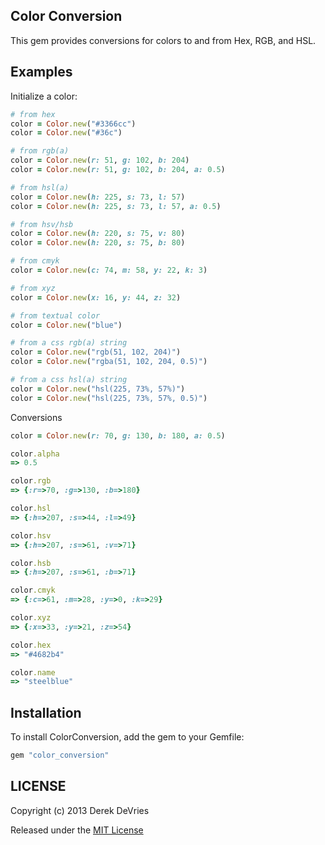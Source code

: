 ## Color Conversion

This gem provides conversions for colors to and from Hex, RGB, and HSL. 

## Examples

Initialize a color:
```ruby
# from hex
color = Color.new("#3366cc")
color = Color.new("#36c")

# from rgb(a)
color = Color.new(r: 51, g: 102, b: 204)
color = Color.new(r: 51, g: 102, b: 204, a: 0.5)

# from hsl(a)
color = Color.new(h: 225, s: 73, l: 57)
color = Color.new(h: 225, s: 73, l: 57, a: 0.5)

# from hsv/hsb
color = Color.new(h: 220, s: 75, v: 80)
color = Color.new(h: 220, s: 75, b: 80)

# from cmyk
color = Color.new(c: 74, m: 58, y: 22, k: 3)

# from xyz
color = Color.new(x: 16, y: 44, z: 32)

# from textual color
color = Color.new("blue")

# from a css rgb(a) string
color = Color.new("rgb(51, 102, 204)")
color = Color.new("rgba(51, 102, 204, 0.5)")

# from a css hsl(a) string
color = Color.new("hsl(225, 73%, 57%)")
color = Color.new("hsl(225, 73%, 57%, 0.5)")
```

Conversions

```ruby
color = Color.new(r: 70, g: 130, b: 180, a: 0.5)

color.alpha
=> 0.5

color.rgb
=> {:r=>70, :g=>130, :b=>180}

color.hsl
=> {:h=>207, :s=>44, :l=>49}

color.hsv
=> {:h=>207, :s=>61, :v=>71}

color.hsb
=> {:h=>207, :s=>61, :b=>71}

color.cmyk
=> {:c=>61, :m=>28, :y=>0, :k=>29}

color.xyz
=> {:x=>33, :y=>21, :z=>54}

color.hex
=> "#4682b4"

color.name
=> "steelblue"
```


## Installation

To install ColorConversion, add the gem to your Gemfile: 

```ruby
gem "color_conversion"
```

## LICENSE

Copyright (c) 2013 Derek DeVries

Released under the [MIT License](http://www.opensource.org/licenses/MIT)
